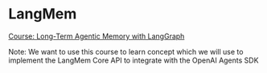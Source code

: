 # LangMem


[Course: Long-Term Agentic Memory with LangGraph](https://www.deeplearning.ai/short-courses/long-term-agentic-memory-with-langgraph/)

Note: We want to use this course to learn concept which we will use to implement the LangMem Core API to integrate with the OpenAI Agents SDK